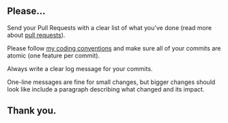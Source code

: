 ## Please...

Send your Pull Requests with a clear list of what you've done (read more about [pull requests](http://help.github.com/pull-requests/)).

Please follow [my coding conventions](https://github.com/Captain-FLAM/PERFECTwall/blob/master/CONTRIBUTING.md) and make sure all of your commits are atomic (one feature per commit).

Always write a clear log message for your commits.

One-line messages are fine for small changes, but bigger changes should look like include a paragraph describing what changed and its impact.

## Thank you.
